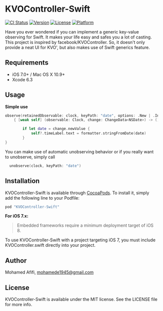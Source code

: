 # KVOController-Swift

[![CI Status](http://img.shields.io/travis/mohamede1945/KVOController-Swift.svg?style=flat)](https://travis-ci.org/mohamede1945/KVOController-Swift)
[![Version](https://img.shields.io/cocoapods/v/KVOController-Swift.svg?style=flat)](http://cocoapods.org/pods/KVOController-Swift)
[![License](https://img.shields.io/cocoapods/l/KVOController-Swift.svg?style=flat)](http://cocoapods.org/pods/KVOController-Swift)
[![Platform](https://img.shields.io/cocoapods/p/KVOController-Swift.svg?style=flat)](http://cocoapods.org/pods/KVOController-Swift)

Have you ever wondered if you can implement a generic key-value observing for Swift. It makes your life easy and safes you a lot of casting.
This project is inspired by facebook/KVOController. So, it doesn't only provide a neat UI for KVO', but also makes use of Swift generics feature.

## Requirements

- iOS 7.0+ / Mac OS X 10.9+
- Xcode 6.3

## Usage

**Simple use**
```Swift
observe(retainedObservable: clock, keyPath: "date", options: .New | .Initial)
    { [weak self] (observable: Clock, change: ChangeData<NSDate>) -> () in

        if let date = change.newValue {
            self?.timeLabel.text = formatter.stringFromDate(date)
        }
}
```
You can make use of automatic unobserving behavior or if you really want to unobserve, simply call
```Swift
  unobserve(clock, keyPath: "date")
```


## Installation

KVOController-Swift is available through [CocoaPods](http://cocoapods.org). To install
it, simply add the following line to your Podfile:

```ruby
pod "KVOController-Swift"
```

**For iOS 7.x:**

> Embedded frameworks require a minimum deployment target of iOS 8.

To use KVOController-Swift with a project targeting iOS 7, you must include KVOController.swift directly into your project.


## Author

Mohamed Afifi, mohamede1945@gmail.com

## License

KVOController-Swift is available under the MIT license. See the LICENSE file for more info.

